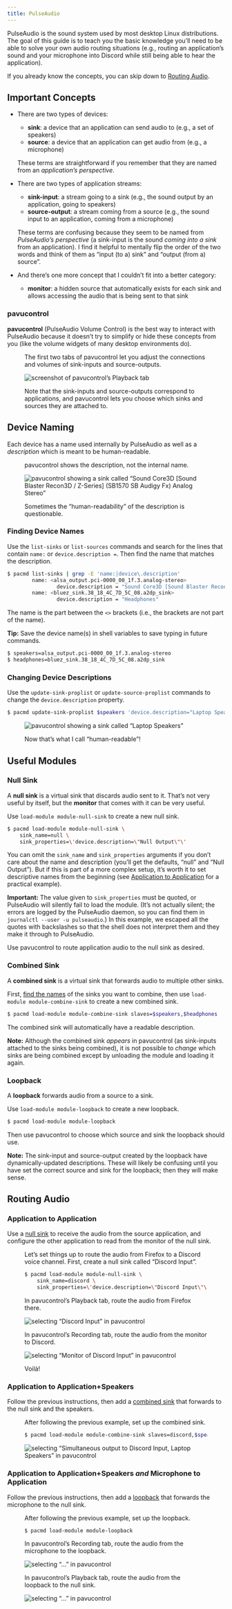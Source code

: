 ```yaml
---
title: PulseAudio
---
```


PulseAudio is the sound system used by most desktop Linux distributions. The
goal of this guide is to teach you the basic knowledge you’ll need to be able
to solve your own audio routing situations (e.g., routing an application’s sound
and your microphone into Discord while still being able to hear the
application).

If you already know the concepts, you can skip down to [Routing
Audio](#routing-audio).

## Important Concepts

* There are two types of devices:

  * **sink**: a device that an application can send audio to (e.g., a set of
    speakers)
  * **source**: a device that an application can get audio from (e.g., a
    microphone)

  These terms are straightforward if you remember that they are named from an
  *application’s perspective*.

* There are two types of application streams:

  * **sink-input**: a stream going to a sink (e.g., the sound output by an
    application, going to speakers)
  * **source-output**: a stream coming from a source (e.g., the sound input to
    an application, coming from a microphone)

  These terms are confusing because they seem to be named from *PulseAudio’s
  perspective* (a sink-input is the sound *coming into a sink* from an
  application). I find it helpful to mentally flip the order of the two words
  and think of them as “input (to a) sink” and “output (from a) source”.

* And there’s one more concept that I couldn’t fit into a better category:

  * **monitor**: a hidden source that automatically exists for each sink and
    allows accessing the audio that is being sent to that sink

### pavucontrol

**pavucontrol** (PulseAudio Volume Control) is the best way to interact with
PulseAudio because it doesn’t try to simplify or hide these concepts from you
(like the volume widgets of many desktop environments do). 

<figure>

The first two tabs of pavucontrol let you adjust the connections and volumes of
sink-inputs and source-outputs.

![screenshot of pavucontrol’s Playback tab](/media/pulseaudio/pavucontrol.svg)

Note that the sink-inputs and source-outputs correspond to applications, and
pavucontrol lets you choose which sinks and sources they are attached to.

</figure>


## Device Naming

Each device has a name used internally by PulseAudio as well as a *description*
which is meant to be human-readable.

<figure>

pavucontrol shows the description, not the internal name.

![pavucontrol showing a sink called “Sound Core3D [Sound Blaster Recon3D / Z-Series] (SB1570 SB Audigy Fx) Analog Stereo”](/media/pulseaudio/pavucontrol-long-name.png)

Sometimes the “human-readability” of the description is questionable.

</figure>

### Finding Device Names

Use the `list-sinks` or `list-sources`
commands and search for the lines that contain `name:` or `device.description
=`. Then find the name that matches the description.

```bash
$ pacmd list-sinks | grep -E 'name:|device\.description'
        name: <alsa_output.pci-0000_00_1f.3.analog-stereo>
                device.description = "Sound Core3D [Sound Blaster Recon3D / Z-Series] (SB1570 SB Audigy Fx) Analog Stereo"
        name: <bluez_sink.38_18_4C_7D_5C_08.a2dp_sink>
                device.description = "Headphones"
```

The name is the part between the `<>` brackets (i.e., the brackets are not part
of the name).

<aside class=tip>

**Tip:** Save the device name(s) in shell variables to save typing in future commands.

```bash
$ speakers=alsa_output.pci-0000_00_1f.3.analog-stereo
$ headphones=bluez_sink.38_18_4C_7D_5C_08.a2dp_sink
```

</aside>

### Changing Device Descriptions

Use the `update-sink-proplist` or `update-source-proplist` commands to change
the `device.description` property.

```bash
$ pacmd update-sink-proplist $speakers 'device.description="Laptop Speakers"'
```

<figure>

![pavucontrol showing a sink called “Laptop Speakers”](/media/pulseaudio/pavucontrol-short-name.png)

Now that’s what I call “human-readable”!

</figure>


## Useful Modules

### Null Sink

A **null sink** is a virtual sink that discards audio sent to it. That’s not
very useful by itself, but the **monitor** that comes with it can be very
useful.

Use `load-module module-null-sink` to create a new null sink.

```bash
$ pacmd load-module module-null-sink \
    sink_name=null \
    sink_properties=\'device.description=\"Null Output\"\'
```

You can omit the `sink_name` and `sink_properties` arguments if you don’t care
about the name and description (you’ll get the defaults, “null” and “Null
Output”). But if this is part of a more complex setup, it’s worth it to set
descriptive names from the beginning (see [Application to
Application](#application-to-application) for a practical example).

<aside class=important>

**Important:** The value given to `sink_properties` must be quoted, or
PulseAudio will silently fail to load the module. (It’s not actually silent; the
errors are logged by the PulseAudio daemon, so you can find them in `journalctl
--user -u pulseaudio`.) In this example, we escaped all the quotes with
backslashes so that the shell does not interpret them and they make it through
to PulseAudio.

</aside>

Use pavucontrol to route application audio to the null sink as desired.

### Combined Sink

A **combined sink** is a virtual sink that forwards audio to multiple other
sinks.

First, [find the names](#finding-device-names) of the sinks you want to combine,
then use `load-module module-combine-sink` to create a new combined sink.

```bash
$ pacmd load-module module-combine-sink slaves=$speakers,$headphones
```

The combined sink will automatically have a readable description.

<aside class=note>

**Note:** Although the combined sink *appears* in pavucontrol (as sink-inputs
attached to the sinks being combined), it is not possible to *change* which
sinks are being combined except by unloading the module and loading it again.

</aside>

### Loopback

A **loopback** forwards audio from a source to a sink.

Use `load-module module-loopback` to create a new loopback.

```bash
$ pacmd load-module module-loopback
```

Then use pavucontrol to choose which source and sink the loopback should use.

<aside class=note>

**Note:** The sink-input and source-output created by the loopback have
dynamically-updated descriptions. These will likely be confusing until you have
set the correct source and sink for the loopback; then they will make sense.

</aside>


## Routing Audio

### Application to Application

Use a [null sink](#null-sink) to receive the audio from the source application,
and configure the other application to read from the monitor of the null sink.

<figure>

Let’s set things up to route the audio from Firefox to a Discord voice channel.
First, create a null sink called “Discord Input”.

```bash
$ pacmd load-module module-null-sink \
    sink_name=discord \
    sink_properties=\'device.description=\"Discord Input\"\'
```

In pavucontrol’s Playback tab, route the audio from Firefox there.

![selecting “Discord Input” in pavucontrol](/media/pulseaudio/pavucontrol-discord-input.png)

In pavucontrol’s Recording tab, route the audio from the monitor to Discord.

<p><img id=monitor-img class=secret-border alt="selecting “Monitor of Discord Input” in pavucontrol" src="/media/pulseaudio/pavucontrol-monitor-of-discord-input.png"></p>

Voilà!

</figure>

### Application to Application+Speakers

Follow the previous instructions, then add a [combined sink](#combined-sink)
that forwards to the null sink and the speakers.

<figure>

After following the previous example, set up the combined sink.

```bash
$ pacmd load-module module-combine-sink slaves=discord,$speakers
```

![selecting “Simultaneous output to Discord Input, Laptop Speakers” in pavucontrol](/media/pulseaudio/pavucontrol-simultaneous-output.png)

</figure>

### Application to Application+Speakers *and* Microphone to Application

Follow the previous instructions, then add a [loopback](#loopback) that forwards
the microphone to the null sink.

<figure>

After following the previous example, set up the loopback.

```bash
$ pacmd load-module module-loopback
```

In pavucontrol’s Recording tab, route the audio from the microphone to the
loopback.

![selecting “...” in pavucontrol](/media/pulseaudio/pavucontrol-loopback-recording.png)

In pavucontrol’s Playback tab, route the audio from the loopback to the null
sink.

![selecting “...” in pavucontrol](/media/pulseaudio/pavucontrol-loopback-playback.png)

</figure>


<style>
#monitor-img:hover {border-color: ;}
</style>
<script>
function monitorImageToggle() {
  const image = document.getElementById("monitor-img");
  if (image.src.includes("pavucontrol")) {
    image.src = "/media/pulseaudio/monitor-of-discord-input.jpg";
  } else {
    image.src = "/media/pulseaudio/pavucontrol-monitor-of-discord-input.png";
  }
}
document.getElementById("monitor-img").addEventListener("click", monitorImageToggle);
</script>
